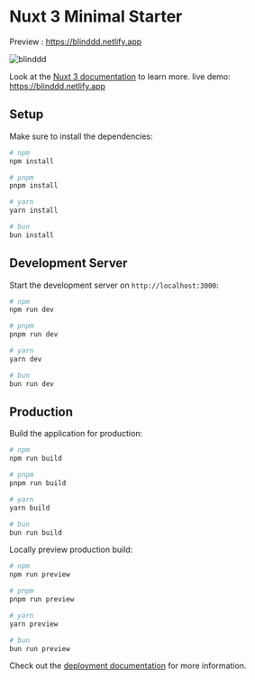 # Nuxt 3 Minimal Starter
Preview : https://blinddd.netlify.app

![blinddd](https://github.com/user-attachments/assets/b7bb49f3-c220-4b40-abfc-247daa22da79)


Look at the [Nuxt 3 documentation](https://nuxt.com/docs/getting-started/introduction) to learn more.
live demo: https://blinddd.netlify.app
## Setup

Make sure to install the dependencies:

```bash
# npm
npm install

# pnpm
pnpm install

# yarn
yarn install

# bun
bun install
```

## Development Server

Start the development server on `http://localhost:3000`:

```bash
# npm
npm run dev

# pnpm
pnpm run dev

# yarn
yarn dev

# bun
bun run dev
```

## Production

Build the application for production:

```bash
# npm
npm run build

# pnpm
pnpm run build

# yarn
yarn build

# bun
bun run build
```

Locally preview production build:

```bash
# npm
npm run preview

# pnpm
pnpm run preview

# yarn
yarn preview

# bun
bun run preview
```

Check out the [deployment documentation](https://nuxt.com/docs/getting-started/deployment) for more information.

